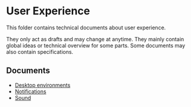 # User Experience

This folder contains technical documents about user experience.

They only act as drafts and may change at anytime. They mainly contain global ideas or technical overview for some parts. Some documents may also contain specifications.

## Documents

- [Desktop environments](desktop-environment.md)
- [Notifications](notifications.md)
- [Sound](sound.md)
